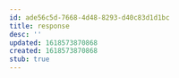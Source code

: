 ```yaml
---
id: ade56c5d-7668-4d48-8293-d40c83d1d1bc
title: response
desc: ''
updated: 1618573870868
created: 1618573870868
stub: true
---
```


